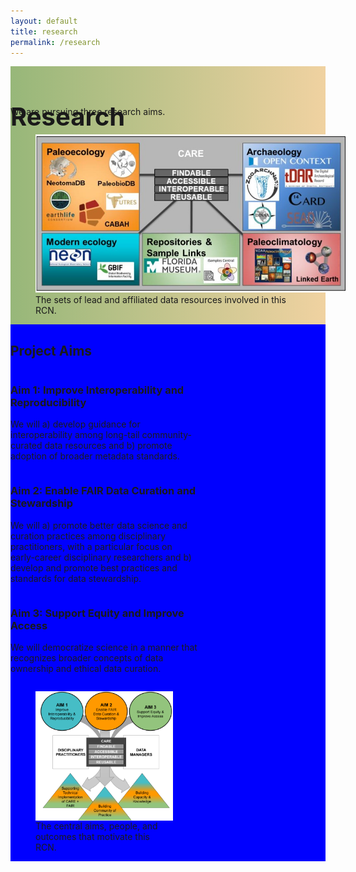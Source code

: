 ```yaml
---
layout: default
title: research
permalink: /research
---
```

<style>

div.text-block-main {
  display: grid;
  grid-template-rows: auto auto auto;
  margin-right:0px;
  padding-bottom:0px;
  }
div.text-block-right {
  margin-right:0px;
  padding-right:0px;
  width:100%;
  padding-left:0px;
  }
</style>

<div class="text-block-main" style="display:grid;grid-template-rows:auto auto;margin:0;padding-left:0;width:100%;" id="block1">
  <div class="text-block-right" style="display:grid;grid-template-columns:repeat(auto-fill, minmax(400px, 1fr));background-image:linear-gradient(to left, #f0d2a1, #97b779);padding-left:0;" id="headingblock">
    <div class="text-block-right" style="display:grid;grid-template-rows:40px auto;background-color:transparent;">
      <h1 style="font-size:40px;height:40px;align-self:start;">Research</h1>
      <p style="align-self:start;padding-top:10px;">We are pursuing three research aims.</p>
    </div>
    <div class="text-block-right" style="background-color:transparent;padding-left:0;float:right;">
      <figure>
        <img src="./images/fairos-stakeholders.jpg" alt="Stakeholders" style="max-width:500px;">
        <figcaption>The sets of lead and affiliated data resources involved in this RCN. </figcaption>
      </figure>
    </div>
  </div>
  
  <div class="text-block-right" style="display:grid;grid-template-rows:auto auto;background-color:blue;padding:0;" id="meatblock">
    <div class="text-block-right" style="display:grid;grid-template-columns:auto;">
      <h2>Project Aims</h2>
    </div>
    <div class="text-block-right" style="display:grid;grid-template-columns:repeat(auto-fill, minmax(300px, 1fr));">
      <div class="text-block-right" style="max-width:300px;">
        <h3> Aim 1: Improve Interoperability and Reproducibility </h3>
        <p> We will a) develop guidance for interoperability among long-tail community-curated data resources and
        b) promote adoption of broader metadata standards. </p>
      </div>
      <div class="text-block-right" style="max-width:300px;">
        <h3> Aim 2: Enable FAIR Data Curation and Stewardship </h3>
        <p>  We will a) promote better data science and curation practices among disciplinary practitioners, with a particular focus on    early-career disciplinary         researchers and b) develop and promote best practices and standards for data stewardship. </p>
      </div>
      <div class="text-block-right" style="max-width:300px;">
        <h3> Aim 3: Support Equity and Improve Access </h3>
        <p> We will democratize science in a manner that recognizes broader concepts of data ownership and ethical data curation. </p>
      </div>
      <div class="text-block-right" style="max-width:300px;">
        <figure>
          <img src="./images/rcn_aims.png" alt="goals" style="display:block" align="absbottom">
          <figcaption>The central aims, people, and outcomes that motivate this RCN. </figcaption>
        </figure>
       </div>
    </div>
</div>
